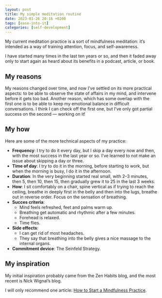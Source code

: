 ```yaml
---
layout: post
title: My simple meditation routine
date: 2023-01-26 20:16 +0200
tags: [ease-into-it]
categories: [self-development]
---
```


My current meditation practice is a sort of mindfulness meditation: it’s intended as a way of training attention, focus, and self-awareness.

I have started many times in the last ten years or so, and then it faded away only to start again as heard about its benefits in a podcast, article, or book.

## My reasons

My reasons changed over time, and now I’ve settled on its more practical aspects: to be able to observe the state of affairs in my mind, and intervene before it gets too bad. Another reason, which has some overlap with the first one is to be able to keep my emotional balance in difficult conversations. I think I can check off the first one, but I’ve only got partial success on the second — working on it!

## My how

Here are some of the more technical aspects of my practice:

- **Frequency**: I try to do it every day, but I skip a day every now and then, with the most success in the last year or so. I’ve learned to not make an issue about skipping a day or three.
- **Time of day**: I try to do it in the morning, before starting to work, but when the morning is busy, I do it in the afternoon.
- **Duration**: In the very beginning started real small, with 2–3 minutes, then 5, then 10, then 15, then gradually grew it to 25 in the last 3 weeks.
- **How**: I sit comfortably on a chair, spine vertical as if trying to reach the ceiling, breathe in deeply first in the belly and then into the lugs, breathe out in reverse order. Focus on the sensation of breathing.
- **Succes criteria**:
    - Mind feels refreshed, feet and palms warm up.
    - Breathing get automatic and rhythmic after a few minutes.
    - Forehead is relaxed.
    - Time flies.
- **Side effects**:
    - I can get rid of most headaches.
    - They say that breathing into the belly gives a nice massage to the internal organs.
- **Commitment device**: The Seinfeld Strategy.

## My inspiration

My initial inspiration probably came from the Zen Habits blog, and the most recent is Nick Wignal’s blog.

I will only recommend one article: [How to Start a Mindfulness Practice](https://nickwignall.com/how-to-start-a-mindfulness-practice/).
